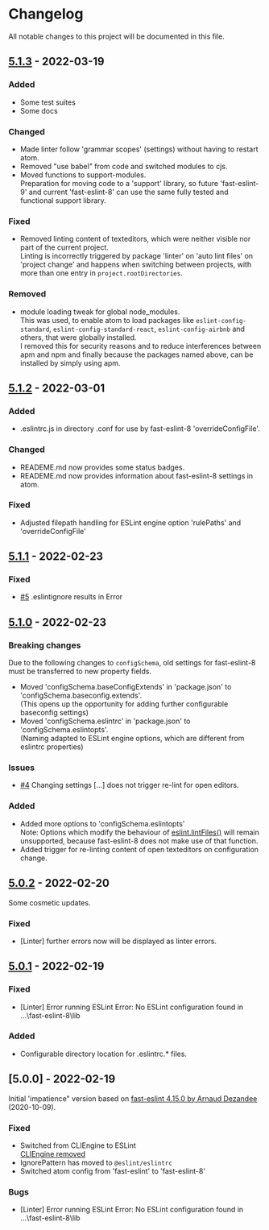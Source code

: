 # Changelog

All notable changes to this project will be documented in this file.

## [5.1.3](https://github.com/db-developer/fast-eslint-8/compare/v5.1.2...v5.1.3) - 2022-03-19

### Added

- Some test suites
- Some docs

### Changed

- Made linter follow 'grammar scopes' (settings) without having to restart atom.
- Removed "use babel" from code and switched modules to cjs.
- Moved functions to support-modules.  
  Preparation for moving code to a 'support' library, so future 'fast-eslint-9' and current 'fast-eslint-8'
  can use the same fully tested and functional support library.

### Fixed

- Removed linting content of texteditors, which were neither visible nor part of the current project.  
  Linting is incorrectly triggered by package 'linter' on 'auto lint files' on 'project change' and happens
  when switching between projects, with more than one entry in <code>project.rootDirectories</code>.

### Removed

- module loading tweak for global node_modules.  
  This was used, to enable atom to load packages like <code>eslint-config-standard</code>,
  <code>eslint-config-standard-react</code>, <code>eslint-config-airbnb</code> and others,
  that were globally installed.  
  I removed this for security reasons and to reduce interferences between apm and npm and
  finally because the packages named above, can be installed by simply using apm.

## [5.1.2](https://github.com/db-developer/fast-eslint-8/compare/v5.1.1...v5.1.2) - 2022-03-01

### Added

- .eslintrc.js in directory .conf for use by fast-eslint-8 'overrideConfigFile'.

### Changed

- READEME.md now provides some status badges.
- READEME.md now provides information about fast-eslint-8 settings in atom.

### Fixed

- Adjusted filepath handling for ESLint engine option 'rulePaths' and 'overrideConfigFile'

## [5.1.1](https://github.com/db-developer/fast-eslint-8/compare/v5.1.0...v5.1.1) - 2022-02-23

### Fixed

- [#5](https://github.com/db-developer/fast-eslint-8/issues/5) .eslintignore results in Error


## [5.1.0](https://github.com/db-developer/fast-eslint-8/compare/v5.0.2...v5.1.0) - 2022-02-23

### Breaking changes
Due to the following changes to <code>configSchema</code>, old settings for fast-eslint-8 must be transferred to new
property fields.

- Moved 'configSchema.baseConfigExtends' in 'package.json' to 'configSchema.baseconfig.extends'.  
  (This opens up the opportunity for adding further configurable baseconfig settings)
- Moved 'configSchema.eslintrc' in 'package.json' to 'configSchema.eslintopts'.  
  (Naming adapted to ESLint engine options, which are different from eslintrc properties)

### Issues

- [#4](https://github.com/db-developer/fast-eslint-8/issues/4) Changing settings [...] does not trigger re-lint for
  open editors.

### Added

- Added more options to 'configSchema.eslintopts'  
  Note: Options which modify the behaviour of
  [eslint.lintFiles()](https://eslint.org/docs/developer-guide/nodejs-api#-eslintlintfilespatterns)
  will remain unsupported, because fast-eslint-8 does not make use of that function.
- Added trigger for re-linting content of open texteditors on configuration change.  


## [5.0.2](https://github.com/db-developer/fast-eslint-8/compare/v5.0.1...v5.0.2) - 2022-02-20

Some cosmetic updates.

### Fixed

- [Linter] further errors now will be displayed as linter errors.

## [5.0.1](https://github.com/db-developer/fast-eslint-8/compare/v5.0.0...v5.0.1) - 2022-02-19

### Fixed

- [Linter] Error running ESLint Error: No ESLint configuration found in ...\fast-eslint-8\lib

### Added

- Configurable directory location for .eslintrc.* files.

## [5.0.0] - 2022-02-19

Initial 'impatience" version based on
[fast-eslint 4.15.0 by Arnaud Dezandee](https://github.com/arnaud-dezandee/fast-eslint) (2020-10-09).

### Fixed

- Switched from CLIEngine to ESLint  
  [CLIEngine removed](https://eslint.org/docs/8.0.0/user-guide/migrating-to-8.0.0#-the-cliengine-class-has-been-removed)
- IgnorePattern has moved to <code>@eslint/eslintrc</code>
- Switched atom config from 'fast-eslint' to 'fast-eslint-8'

### Bugs

- [Linter] Error running ESLint Error: No ESLint configuration found in ...\fast-eslint-8\lib
